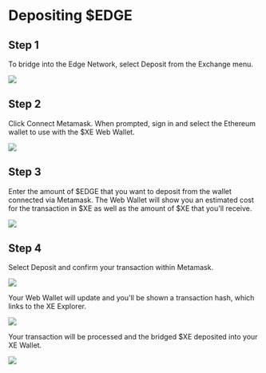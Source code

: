 # Depositing $EDGE

## Step 1

To bridge into the Edge Network, select Deposit from the Exchange menu.

![](../../.gitbook/assets/screenshot-2021-09-09-at-17.00.49.png)

## Step 2

Click Connect Metamask. When prompted, sign in and select the Ethereum wallet to use with the $XE Web Wallet.

![](../../.gitbook/assets/screenshot-2021-09-09-at-16.55.30.png)

## Step 3

Enter the amount of $EDGE that you want to deposit from the wallet connected via Metamask. The Web Wallet will show you an estimated cost for the transaction in $XE as well as the amount of $XE that you'll receive.

![](../../.gitbook/assets/screenshot-2021-09-09-at-17.05.08.png)

## Step 4

Select Deposit and confirm your transaction within Metamask.

![](../../.gitbook/assets/screenshot-2021-09-09-at-17.05.43.png)

Your Web Wallet will update and you'll be shown a transaction hash, which links to the XE Explorer.

![](../../.gitbook/assets/screenshot-2021-09-09-at-17.09.47.png)

Your transaction will be processed and the bridged $XE deposited into your XE Wallet.

![](../../.gitbook/assets/screenshot-2021-09-09-at-16.34.15.png)



